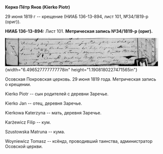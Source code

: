**Керко Пётр Янов (Kierko Piotr)**

29 июня 1819 г -- крещение (НИАБ 136-13-894, лист 101, №34/1819-р
(ориг)).

**НИАБ 136-13-894:** Лист 101. **Метрическая запись №34/1819-р (ориг).**

![](./media/50c454b8ddfc7858a67a382efc57d83910bc3971.png){width="6.496527777777778in"
height="1.1908180227471565in"}

Осовская Покровская церковь. 29 июня 1819 года. Метрическая запись о
крещении.

Kierko Piotr -- сын родителей с деревни Заречье.

Kierko Jan -- отец, деревня Заречье.

Kierkowa Katerzyna -- мать, деревня Заречье.

Karżewicz Filip -- кум.

Szustowska Matruna -- кума.

Woyniewicz Tomasz -- ксёндз, проводивший таинства, администратор
Осовской церкви.
